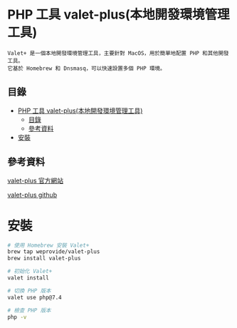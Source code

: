 # PHP 工具 valet-plus(本地開發環境管理工具)

```
Valet+ 是一個本地開發環境管理工具，主要針對 MacOS，用於簡單地配置 PHP 和其他開發工具。
它基於 Homebrew 和 Dnsmasq，可以快速設置多個 PHP 環境。
```

## 目錄

- [PHP 工具 valet-plus(本地開發環境管理工具)](#php-工具-valet-plus本地開發環境管理工具)
  - [目錄](#目錄)
  - [參考資料](#參考資料)
- [安裝](#安裝)

## 參考資料

[valet-plus 官方網站](https://valetlinux.plus/)

[valet-plus github](https://github.com/weprovide/valet-plus)

# 安裝

```bash
# 使用 Homebrew 安裝 Valet+
brew tap weprovide/valet-plus
brew install valet-plus

# 初始化 Valet+
valet install

# 切換 PHP 版本
valet use php@7.4

# 檢查 PHP 版本
php -v
```

